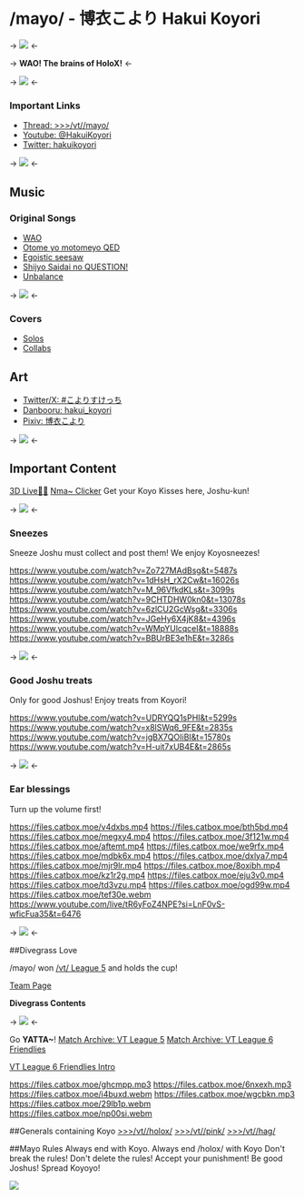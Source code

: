 # /mayo/ - 博衣こより Hakui Koyori

-> ![](https://implyingrigged.info/w/images/thumb/4/44/Mayo_logo.png/500px-Mayo_logo.png) <-


-> **WAO! The brains of HoloX!** <-

-> ![](https://vtl.420699.xyz/catbox/8km4o3.gif) <-

### Important Links
* [Thread: >>>/vt//mayo/](https://boards.4chan.org/vt/#s=%2Fmayo%2F)
* [Youtube: @HakuiKoyori](https://www.youtube.com/@HakuiKoyori)
* [Twitter: hakuikoyori](https://twitter.com/hakuikoyori)

-> ![](https://raw.githubusercontent.com/om3tcw/r/d1fc12dbe71d66b5408dd3acbb546d4b7bdb7c61/emotes/koyovibe.gif) <-

## Music
### Original Songs

* [WAO](https://www.youtube.com/watch?v=Mt5SB2igQUM)
* [Otome yo motomeyo QED](https://www.youtube.com/watch?v=kvmDTbmal64)
* [Egoistic seesaw](https://www.youtube.com/watch?v=PIK13uH30gg)
* [Shijyo Saidai no QUESTION!](https://music.youtube.com/watch?v=4MHgF1_jya4)
* [Unbalance](https://www.youtube.com/watch?v=FLCs_rT8iKI)

-> ![](https://raw.githubusercontent.com/om3tcw/r/emotes/emotes/koyodance.gif) <-

### Covers

* [Solos](https://www.youtube.com/playlist?list=PLCxKJRIVDrYHVk6OfBsuGwIujL63ooOQV)
* [Collabs](https://www.youtube.com/playlist?list=PLCxKJRIVDrYFg33j7wh8HIDXD2TLQu_1C)

## Art

* [Twitter/X: #こよりすけっち](https://twitter.com/search?q=#こよりすけっち)
* [Danbooru: hakui_koyori](https://danbooru.donmai.us/posts?tags=hakui_koyori)
* [Pixiv: 博衣こより](https://www.pixiv.net/en/tags/博衣こより/artworks)

-> ![](https://vtl.420699.xyz/mayo/KoyoriWao.png) <-

## Important Content

[3D Live🎤✨](https://www.youtube.com/playlist?list=PLCxKJRIVDrYHZJ1Lx9mk96sMt1V3Pf-jJ)
[Nma~ Clicker](https://sites.google.com/view/koyonma/nma) Get your Koyo Kisses here, Joshu-kun!

-> ![](https://raw.githubusercontent.com/om3tcw/r/emotes/emotes/koyocoom.gif) <-

### Sneezes
Sneeze Joshu must collect and post them! We enjoy Koyosneezes!

https://www.youtube.com/watch?v=Zo727MAdBsg&t=5487s
https://www.youtube.com/watch?v=1dHsH_rX2Cw&t=16026s
https://www.youtube.com/watch?v=M_96VfkdKLs&t=3099s
https://www.youtube.com/watch?v=9CHTDHW0kn0&t=13078s
https://www.youtube.com/watch?v=6zlCU2GcWsg&t=3306s
https://www.youtube.com/watch?v=JGeHy6X4jK8&t=4396s
https://www.youtube.com/watch?v=WMpYUlcqceI&t=18888s
https://www.youtube.com/watch?v=BBUrBE3e1hE&t=3286s

-> ![](https://vtl.420699.xyz/mayo/KoyoriPray.png) <-

### Good Joshu treats
Only for good Joshus! Enjoy treats from Koyori!

https://www.youtube.com/watch?v=UDRYQQ1sPHI&t=5299s
https://www.youtube.com/watch?v=x8lSWq6_9FE&t=2835s
https://www.youtube.com/watch?v=jgBX7QOIiBI&t=15780s
https://www.youtube.com/watch?v=H-uit7xUB4E&t=2865s

-> ![](https://raw.githubusercontent.com/om3tcw/r/emotes/emotes/koyorgasm.JPG) <-

### Ear blessings
Turn up the volume first!

https://files.catbox.moe/v4dxbs.mp4
https://files.catbox.moe/bth5bd.mp4
https://files.catbox.moe/megxy4.mp4
https://files.catbox.moe/3f121w.mp4
https://files.catbox.moe/aftemt.mp4
https://files.catbox.moe/we9rfx.mp4
https://files.catbox.moe/mdbk6x.mp4
https://files.catbox.moe/dxlya7.mp4
https://files.catbox.moe/mjr9lr.mp4
https://files.catbox.moe/8oxibh.mp4
https://files.catbox.moe/kz1r2g.mp4
https://files.catbox.moe/eju3v0.mp4
https://files.catbox.moe/td3vzu.mp4
https://files.catbox.moe/ogd99w.mp4
https://files.catbox.moe/tef30e.webm
https://www.youtube.com/live/tR6yFoZ4NPE?si=LnF0vS-wficFua35&t=6476

-> ![](https://vtl.420699.xyz/mayo/joshuSweat.gif) <-

##Divegrass Love

/mayo/ won [/vt/ League 5](https://implyingrigged.info/wiki//vt/_League_5) and holds the cup!

[Team Page](https://implyingrigged.info/wiki//mayo/)

**Divegrass Contents**

-> ![](https://implyingrigged.info/w/images/thumb/e/e0/Mayo-rooster.jpg/500px-Mayo-rooster.jpg) <-

Go **YATTA~**!
[Match Archive: VT League 5](https://implying.fun/vtl5/)
[Match Archive: VT League 6 Friendlies](https://implying.fun/vtl6f/)

[VT League 6 Friendlies Intro](https://www.youtube.com/watch?v=SOd6GpYrEwg)

https://files.catbox.moe/ghcmpp.mp3
https://files.catbox.moe/6nxexh.mp3
https://files.catbox.moe/i4buxd.webm
https://files.catbox.moe/wgcbkn.mp3
https://files.catbox.moe/29lb1p.webm
https://files.catbox.moe/np00si.webm


##Generals containing Koyo
[>>>/vt//holox/](https://boards.4chan.org/vt/#s=%2Fholox%2F)
[>>>/vt//pink/](https://boards.4chan.org/vt/#s=%2Fpink%2F)
[>>>/vt//hag/](https://boards.4chan.org/vt/#s=%2Fhag%2F)

##Mayo Rules
Always end with Koyo.
Always end /holox/ with Koyo
Don't break the rules! Don't delete the rules! Accept your punishment! Be good Joshus! Spread Koyoyo!

![](https://vtl.420699.xyz/mayo/joshu_wave.gif)